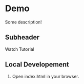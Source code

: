 # Demo

Some description!

## Subheader

Watch Tutorial

## Local Developement

1. Open index.html in your browser.
